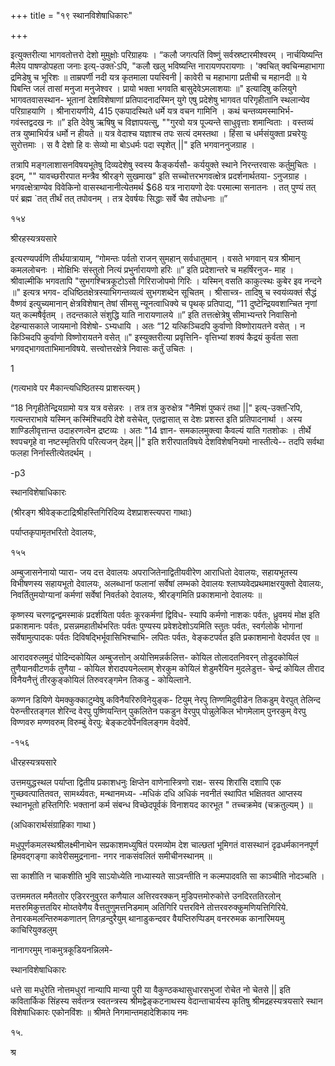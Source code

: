 +++
title = "१९ स्थानविशेषाधिकारः"

+++

इत्युक्तरीत्या भागवतोत्तरो देशो मुमुक्षोः परिग्राहयः । “कलौ जगत्पतिं विष्णुं सर्वस्रष्टारमीश्वरम् । नार्चयिष्यन्ति मैलेय पाषण्डोपहता जनाः इत्य्-उक्त-ेऽपि, "कलौ खलु भविष्यन्ति नारायणपरायणाः । 'क्वचित् क्वचिन्महाभागा द्रमिडेषु च भूरिशः ॥ ताम्रपर्णी नदी यत्र कृतमाला पयस्विनी | कावेरी च महाभागा प्रतीची च महानदी ॥ ये पिबन्ति जलं तासां मनुजा मनुजेश्वर । प्रायो भक्ता भगवति बासुदेवेऽमलाशयाः ॥" इत्यादिषु कलियुगे भागवतवासस्थान- भूतानां देशविशेषाणां प्रतिपादनादस्मिन् युगे एषु प्रदेशेषु भागवत परिगृहीतानि स्थलान्येव परिग्राहयाणि । श्रीनारायणीये, 415 एकपादस्थिते धर्मे यत्र वचन गामिनि । कथं चन्तव्यमस्माभिर्भ- गवंस्तद्वदख नः ॥” इति देवेषु ऋषिषु च विज्ञापयत्सु, ""गुरवो यत्र पूज्यन्ते साधुवृत्ताः शमान्विताः । वस्तव्यं तत्र युष्माभिर्यत्र धर्मो न हीयते ॥ यत्र वेदाश्च यज्ञाश्च तपः सत्यं दमस्तथा । हिंसा च धर्मसंयुक्ता प्रचरेयुः सुरोत्तमाः । स वै देशो हि वः सेव्यो मा बोऽधर्मः पदा स्पृशेत् ||" इति भगवाननुजग्राह । 

तत्रापि मङ्गलाशासनविषयभूतेषु दिव्यदेशेषु स्वस्य कैङ्कर्यसौ- कर्ययुक्ते स्थाने निरन्तरवासः कर्तुमुचितः । इदम्, "" यावच्छरीरपात मन्त्रैव श्रीरङ्गे सुखमाख" इति सच्चोत्तरभगवत्क्षेत्र प्रदर्शनार्थतया- ऽनुजग्राह । भगवत्क्षेत्राण्येव विवेकिनो वासस्थानानीत्येतमर्थ $68 यत्र नारायणो देवः परमात्मा सनातनः । तत् पुण्यं तत् परं ब्रह्म `तत् तीर्थं तत् तपोवनम् । तत्र देवर्षयः सिद्धाः सर्वे चैव तपोधनाः ॥” 

१५४ 

श्रीरहस्यत्रयसारे 

इत्यरण्यपर्वणि तीर्थयात्रायाम्, “गोमन्तः पर्वतो राजन् सुमहान् सर्वधातुमान् । वसते भगवान् यत्र श्रीमान् कमललोचनः । मोक्षिभिः संस्तुतो नित्यं प्रभुर्नारायणो हरिः ॥” इति प्रदेशान्तरे च महर्षिरनुज- माह । श्रीवाल्मीकि भगवतापि "सुभगश्चित्रकूटोऽसौ गिरिराजोपमो गिरिः । यस्मिन् वसति काकुत्स्थः कुबेर इव नन्दने ॥" इत्यत्र भगव- दधिष्ठितक्षेत्रस्याभिगन्तव्यत्वं सुभगशब्देन सूचितम् । श्रीसाच्त्र- तादिषु च स्वयंव्यक्तं सैद्धं वैष्णवं इत्युच्यमानान् क्षेत्रविशेषान् तेषां सीमसु न्यूनत्वाधिक्ये च पृथक् प्रतिपाद्य, “11 दुष्टेन्द्रियवशान्चित नृणां यत् कल्मषैर्वृतम् । तदन्तकाले संशुद्धि याति नारायणालये ॥” इति तत्तत्क्षेत्रेषु सीमाभ्यन्तरे निवासिनो देहन्यासकाले जायमानो विशेषो- ऽभ्यधायि । अतः “12 यत्किञ्चिदपि कुर्वाणो विष्णोरायतने वसेत् । न किञ्चिदपि कुर्वाणो विष्णोरायतने वसेत् ॥" इस्युक्तरीत्या प्रवृत्तिनि- वृत्तिभ्यां शक्यं कैद्रयं कुर्वता सता भगवद्भागवताभिमानविषये. सत्त्वोत्तरक्षेत्रे निवासः कर्तुं उचितः । 

1 

(गत्यभावे पर मैकान्त्यधिष्ठितस्य प्राशस्त्यम् ) 

“18 निगृहीतेन्द्रियग्रामो यत्र यत्र वसेन्नरः । तत्र तत्र कुरुक्षेत्र "नैमिशं पुष्करं तथा ||" इत्य्-उक्त-िरपि, गत्यन्तराभावे यस्मिन् कस्मिंश्चिदपि देशे वसेचेत्, एतद्वासात् स देशः प्रशस्त इति प्रतिपादनार्था । अस्य शाण्डिलीवृत्तान्त उदाहरणत्वेन द्रष्टव्यः । अतः "14 ज्ञान- समकालमुक्त्वा कैवल्यं याति गतशोकः । तीर्थे श्वपचगृहे वा नष्टस्मृतिरपि परित्यजन् देहम् ||" इति शरीरपातविषये देशविशेषनियमो नास्तीत्ये-- तदपि सर्वथा फलहा निर्नास्तीत्येतदर्थम् । 

-p3 

स्थानविशेषाधिकारः 

(श्रीरङ्ग श्रीवेङ्कटाद्रिश्रीहस्तिगिरिदिव्य देशप्राशस्त्यपरा गाथाः) 

पर्याप्तकृपामृतभरितो देवालयः, 

१५५ 

अम्बुजासनेनायो प्यारा- जय दत्त देवालयः अपराजितेनाद्वितीयवीरेण आराधितो देवालयः, सहायभूतस्य विभीषणस्य सहायभूतो देवालयः, अलब्धानां फलानां सर्वेषां लम्भको देवालयः श्लाघ्यवेदप्रथमाक्षरयुक्तो देवालयः, निवर्तितुमयोग्यानां कर्मणां सर्वेषां निवर्तको देवालयः, श्रीरङ्गमिति प्रकाशमानो देवालयः ॥ 

कृष्णस्य चरणद्वन्द्वमस्माकं प्रदर्शयिता पर्वतः कूरकर्मणां द्विविध- स्यापि कर्मणो नाशकः पर्वतः, ध्रुवमयं मोक्ष इति प्रकाशमानः पर्वतः, प्रसन्नमहातीर्थभरितः पर्वतः पुण्यस्य प्रवेशदेशोऽयमिति स्तुतः पर्वतः, स्वर्गलोके भोगानां सर्वेषामुत्पादकः पर्वतः दिविषद्भिर्भूवासिभिश्चाभि- लपितः पर्वतः, वेङ्कटपर्वत इति प्रकाशमानो वेदपर्वत एव ॥ 

आरादवरुलमुदं पोदिन्दकोयिल अम्बुजत्तोन् अयोत्तिमन्नर्कलित्त- कोयिल तोलादतनिवरन् तोडुदकोयिलं तुणैयानवीटणर्क तुणैया - कोयिल शेरादपयनेल्लाम् शेरकुम कोयिलं शेडुमरैयिन मुदलेडुत्त- चेन्द्रं कोयिल तीराद विनैयनैत्तुं तीरकुङ्कोयिलं तिरुवरङ्गमेन तिकडु - कोयिल्ताने. 

कण्णन डियिणे येमक्कुक्काटुम्वेषु कविनैयरिरुविनेयुङ्क- टियुम् नेरपु तिण्णमिदुवीडेन तिकडुम् वेरपुत् तेलिन्द पेरुन्तीरतङ्गल शेरिन्द वेरपु पुष्णियन्तिन् पुकलितेन पकडुन वेरपुप् पोन्नुलेकिल भोगमेलाम् पुनरकुम् वेरपु विण्णवरु मण्णवरुम् विरुम्बुं वेरपु: बेङ्कटवेर्पेनविलङ्गम वेदवेर्पे. 

-१५६ 

धीरहस्यत्रयसारे 

उत्तमयुद्धस्थल पर्याप्ता द्वितीय प्रकाशधनुः क्षिप्तेन वाणेनास्त्रिणो राक्ष- सस्य शिरांसि दशापि एक गुच्छवत्पातितवत, सामर्थ्यवतः, मन्थानमध्य- -मधिकं दधि अधिकं नवनीतं स्थापित भक्षितवत आप्तस्य स्थानभूतो हस्तिगिरिः भक्तानां कर्म संबन्ध विच्छेदपूर्वकं विनाशयद कारभूत " तच्चक्रमेव (चक्रतुल्यम् ) ॥ 

(अधिकारार्थसंग्राहिका गाथा ) 

मधुपूर्णकमलस्थश्रीलक्ष्मीनाथेन सप्रकाशमध्युषितं परमव्योम देश चाल्छतां भूमिगतं वासस्थानं दृढधर्मकाननपूर्ण हिमवद्गङ्गा कावेरीसमुद्रनाना- नगर नाकसंवलितं समीचीनस्थानम् ॥ 

सा काशीति न चाकशीति भुवि साऽयोध्येति नाध्यास्यते साऽवन्तीति न कल्मपादवति सा काञ्चीति नोदञ्चति । 

उत्तममतल ममैततोर एडिररनुवुरत कणैयाल अत्तिरवरक्कन् मुडिपत्तमोरुकोत्ते उनदिरततिरलोन् मत्तरुमिकुत्ततयिर मोय्तवेणैय वैत्ततुणुमत्तनिडमाम् अतिगिरि पत्तरविने तोत्तरवरुक्कुमणियत्तिगिरिये. तेनारकमलन्तिरुमकणातन् तिगड़न्दुरैयुम् थानाडुकन्दवर वैयप्तिरुप्पिडम् वनररुमक कानारिमयमु काचिरियुक्डलुम् 

नानागरमुम् नाकमुत्रकूडियनन्निलमे- 

स्थानविशेषाधिकारः 

धत्ते सा मधुरेति नोत्तमधुरां नान्यापि मान्या पुरी या वैकुण्ठकथासुधारसभुजां रोचेत नो चेतसे || इति कवितार्किक सिंहस्य सर्वतन्त्र स्वतन्त्रस्य श्रीमद्वेङ्कटनाथस्य वेदान्ताचार्यस्य कृतिषु श्रीमद्रहस्यत्रयसारे स्थान विशेषाधिकारः एकोनविंशः ॥ श्रीमते निगमान्तमहादेशिकाय नमः 

१५. 

श्र 

